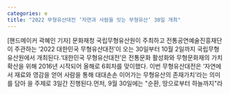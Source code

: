 ```yaml
---
categories: e
title: "2022 무형유산대전 ‘자연과 사람을 잇는 무형유산’ 30일 개최"
---
```

[핸드메이커 곽혜인 기자] 문화재청 국립무형유산원이 주최하고 전통공연예술진흥재단이 주관하는 ‘2022 대한민국 무형유산대전’이 오는 30일부터 10월 2일까지 국립무형유산원에서 개최된다.‘대한민국 무형유산대전’은 전통문화 활성화와 무형문화재의 가치 확산을 위해 2016년 시작되어 올해로 6회차를 맞이했다. 이번 무형유산대전은 ‘자연에서 재료와 영감을 얻어 사람을 통해 대대손손 이어가는 무형유산의 존재가치’라는 의미를 담아 을 주제로 3일간 진행된다.먼저, 9월 30일에는 "순환, 땅으로부터 하늘까지"라